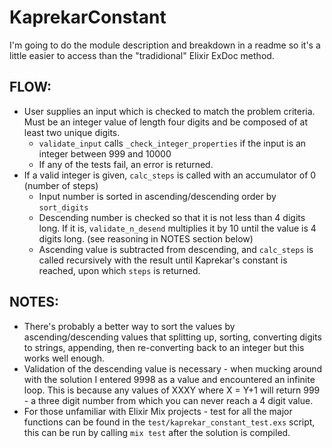 # KaprekarConstant

I'm going to do the module description and breakdown in a readme so it's a little easier to access
than the "tradidional" Elixir ExDoc method.


## FLOW:
- User supplies an input which is checked to match the problem criteria. Must be an integer value of 
  length four digits and be composed of at least two unique digits. 
  - `validate_input` calls `_check_integer_properties` if the input is an integer between 999 and 10000
  - If any of the tests fail, an error is returned.
- If a valid integer is given, `calc_steps` is called with an accumulator of 0 (number of steps)
  - Input number is sorted in ascending/descending order by `sort_digits`
  - Descending number is checked so that it is not less than 4 digits long. If it is, `validate_n_desend`
    multiplies it by 10 until the value is 4 digits long. (see reasoning in NOTES section below)
  - Ascending value is subtracted from descending, and `calc_steps` is called recursively with the result
    until Kaprekar's constant is reached, upon which `steps` is returned.


## NOTES:
- There's probably a better way to sort the values by ascending/descending values that splitting up, sorting, 
  converting digits to strings, appending, then re-converting back to an integer but this works well enough.
- Validation of the descending value is necessary - when mucking around with the solution I entered 9998 as a value 
  and encountered an infinite loop. This is because any values of XXXY where X = Y+1 will return 999 - a three digit number
  from which you can never reach a 4 digit value. 
- For those unfamiliar with Elixir Mix projects - test for all the major functions can be found in the 
  `test/kaprekar_constant_test.exs` script, this can be run by calling `mix test` after the solution is compiled.
